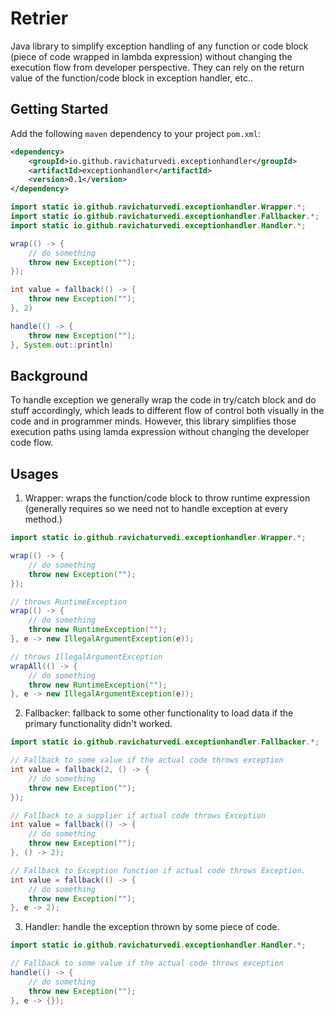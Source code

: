 # Retrier

Java library to simplify exception handling of any function or code block (piece of code wrapped in lambda expression) without 
changing the execution flow from developer perspective. They can rely on the return value of the function/code block in exception handler, etc..

## Getting Started

Add the following `maven` dependency to your project `pom.xml`:

```xml
<dependency>
    <groupId>io.github.ravichaturvedi.exceptionhandler</groupId>
    <artifactId>exceptionhandler</artifactId>
    <version>0.1</version>
</dependency>
```

```java
import static io.github.ravichaturvedi.exceptionhandler.Wrapper.*;
import static io.github.ravichaturvedi.exceptionhandler.Fallbacker.*;
import static io.github.ravichaturvedi.exceptionhandler.Handler.*;

wrap(() -> {
    // do something
    throw new Exception("");
});

int value = fallback(() -> {
    throw new Exception("");
}, 2)

handle(() -> {
    throw new Exception("");
}, System.out::println)
```

## Background
To handle exception we generally wrap the code in try/catch block and do stuff accordingly, which leads to different flow of control both visually in the code and in programmer minds.
However, this library simplifies those execution paths using lamda expression without changing the developer code flow.


## Usages 
1. Wrapper: 
wraps the function/code block to throw runtime expression (generally requires so we need not to handle exception at every method.)

```java
import static io.github.ravichaturvedi.exceptionhandler.Wrapper.*;

wrap(() -> {
    // do something
    throw new Exception("");
});

// throws RuntimeException
wrap(() -> {
    // do something
    throw new RuntimeException("");
}, e -> new IllegalArgumentException(e));

// throws IllegalArgumentException
wrapAll(() -> {
    // do something
    throw new RuntimeException("");
}, e -> new IllegalArgumentException(e));
```

2. Fallbacker:
fallback to some other functionality to load data if the primary functionality didn't worked.

```java
import static io.github.ravichaturvedi.exceptionhandler.Fallbacker.*;

// Fallback to some value if the actual code throws exception
int value = fallback(2, () -> {
    // do something
    throw new Exception("");
});

// Fallback to a supplier if actual code throws Exception
int value = fallback(() -> {
    // do something
    throw new Exception("");
}, () -> 2);

// Fallback to Exception function if actual code throws Exception.
int value = fallback(() -> {
    // do something
    throw new Exception("");
}, e -> 2);
```

3. Handler:
handle the exception thrown by some piece of code.

```java
import static io.github.ravichaturvedi.exceptionhandler.Handler.*;

// Fallback to some value if the actual code throws exception
handle(() -> {
    // do something
    throw new Exception("");
}, e -> {});

```